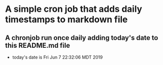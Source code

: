 A simple cron job that adds daily timestamps to markdown file
============================================================
## A chronjob run once daily adding today's date to this README.md file
* today's date is Fri Jun  7 22:32:06 MDT 2019
